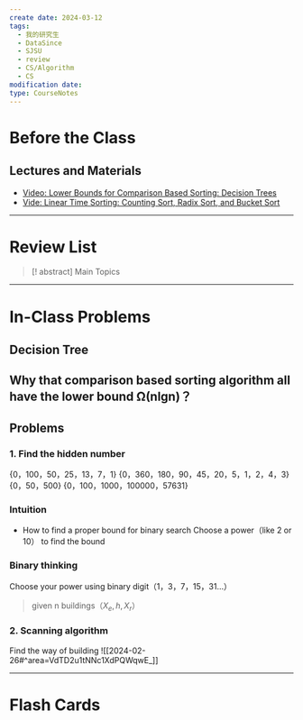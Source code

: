 ```yaml
---
create date: 2024-03-12
tags:
  - 我的研究生
  - DataSince
  - SJSU
  - review
  - CS/Algorithm
  - CS
modification date: 
type: CourseNotes
---
```

# Before the Class
## Lectures and Materials
- [Video: Lower Bounds for Comparison Based Sorting: Decision Trees](https://www.youtube.com/watch?v=0ufNJSWOTqo)
- [Vide: Linear Time Sorting: Counting Sort, Radix Sort, and Bucket Sort](https://www.youtube.com/watch?v=pJ1IQD5rv4o)
---
# Review List
>[! abstract] Main Topics

---
# In-Class Problems
## Decision Tree

## Why that comparison based sorting algorithm all have the lower bound Ω(nlgn)？
## Problems
### 1. Find the hidden number
{0，100，50，25，13，7，1}
{0，360，180，90，45，20，5，1，2，4，3}
{0，50，500}
{0，100，1000，100000，57631}

### Intuition
- How to find a proper bound for binary search
Choose a power（like 2 or 10） to find the bound
### Binary thinking
Choose your power using binary digit（1，3，7，15，31...）

> given n buildings（$X_e,h,X_r$）

### 2. Scanning algorithm
Find the way of building
![[2024-02-26#^area=VdTD2u1tNNc1XdPQWqwE_]]


---
# Flash Cards
